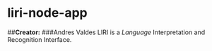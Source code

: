 # liri-node-app

##__Creator:__ ###Andres Valdes 
LIRI is a _Language_ Interpretation and Recognition Interface.
